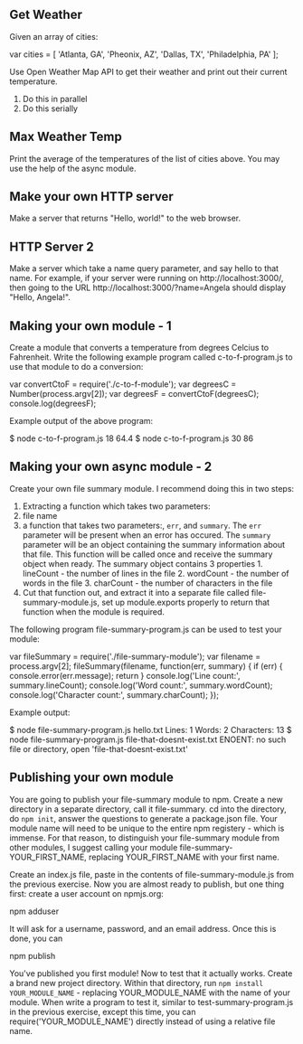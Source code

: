 
## Get Weather

Given an array of cities:

var cities = [
  'Atlanta, GA',
  'Pheonix, AZ',
  'Dallas, TX',
  'Philadelphia, PA'
];

Use Open Weather Map API to get their weather and print out their current temperature.

1. Do this in parallel
2. Do this serially

## Max Weather Temp

Print the average of the temperatures of the list of cities above. You may use the help of the async module.

## Make your own HTTP server

Make a server that returns "Hello, world!" to the web browser.

## HTTP Server 2

Make a server which take a name query parameter, and say hello to that name. For example, if your server were running on http://localhost:3000/, then going to the URL http://localhost:3000/?name=Angela should display "Hello, Angela!".

## Making your own module - 1

Create a module that converts a temperature from degrees Celcius to Fahrenheit. Write the following example program called c-to-f-program.js to use that module to do a conversion:

var convertCtoF = require('./c-to-f-module');
var degreesC = Number(process.argv[2]);
var degreesF = convertCtoF(degreesC);
console.log(degreesF);

Example output of the above program:

$ node c-to-f-program.js 18
64.4
$ node c-to-f-program.js 30
86

## Making your own async module - 2

Create your own file summary module. I recommend doing this in two steps:

1. Extracting a function which takes two parameters:
  1. file name
  2. a function that takes two parameters:, `err`, and `summary`. The `err` parameter will be present when an error has occured. The `summary` parameter will be an object containing the summary information about that file. This function will be called once and receive the summary object when ready. The summary object contains 3 properties
    1. lineCount - the number of lines in the file
    2. wordCount - the number of words in the file
    3. charCount - the number of characters in the file
2. Cut that function out, and extract it into a separate file called file-summary-module.js, set up module.exports properly to return that function when the module is required.

The following program file-summary-program.js can be used to test your module:

var fileSummary = require('./file-summary-module');
var filename = process.argv[2];
fileSummary(filename, function(err, summary) {
  if (err) {
    console.error(err.message);
    return
  }
  console.log('Line count:', summary.lineCount);
  console.log('Word count:', summary.wordCount);
  console.log('Character count:', summary.charCount);
});

Example output:

$ node file-summary-program.js hello.txt
Lines: 1
Words: 2
Characters: 13
$ node file-summary-program.js file-that-doesnt-exist.txt
ENOENT: no such file or directory, open 'file-that-doesnt-exist.txt'

## Publishing your own module

You are going to publish your file-summary module to npm. Create a new directory in a separate directory, call it file-summary. cd into the directory, do `npm init`, answer the questions to generate a package.json file. Your module name will need to be unique to the entire npm registery - which is immense. For that reason, to distinguish your file-summary module from other modules, I suggest calling your module file-summary-YOUR_FIRST_NAME, replacing YOUR_FIRST_NAME with your first name.

Create an index.js file, paste in the contents of file-summary-module.js from the previous exercise. Now you are almost ready to publish, but one thing first: create a user account on npmjs.org:

npm adduser

It will ask for a username, password, and an email address. Once this is done, you can

npm publish

You've published you first module! Now to test that it actually works. Create a brand new project directory. Within that directory, run `npm install YOUR_MODULE_NAME` - replacing YOUR_MODULE_NAME with the name of your module. When write a program to test it, similar to test-summary-program.js in the previous exercise, except this time, you can require('YOUR_MODULE_NAME') directly instead of using a relative file name.
